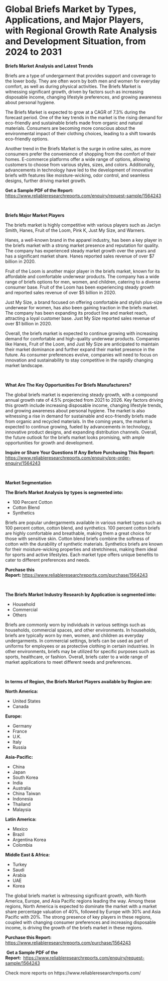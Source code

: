 <p><h1>Global Briefs Market by Types, Applications, and Major Players, with Regional Growth Rate Analysis and Development Situation, from 2024 to 2031</h1></p><p><strong>Briefs Market Analysis and Latest Trends</strong></p>
<p><p>Briefs are a type of undergarment that provides support and coverage to the lower body. They are often worn by both men and women for everyday comfort, as well as during physical activities. The Briefs Market is witnessing significant growth, driven by factors such as increasing disposable income, changing lifestyle preferences, and growing awareness about personal hygiene.</p><p>The Briefs Market is expected to grow at a CAGR of 7.3% during the forecast period. One of the key trends in the market is the rising demand for eco-friendly and sustainable briefs made from organic and natural materials. Consumers are becoming more conscious about the environmental impact of their clothing choices, leading to a shift towards eco-friendly options.</p><p>Another trend in the Briefs Market is the surge in online sales, as more consumers prefer the convenience of shopping from the comfort of their homes. E-commerce platforms offer a wide range of options, allowing customers to choose from various styles, sizes, and colors. Additionally, advancements in technology have led to the development of innovative briefs with features like moisture-wicking, odor control, and seamless designs, further driving market growth.</p></p>
<p><strong>Get a Sample PDF of the Report:&nbsp;</strong> <a href="https://www.reliableresearchreports.com/enquiry/request-sample/1564243">https://www.reliableresearchreports.com/enquiry/request-sample/1564243</a></p>
<p>&nbsp;</p>
<p><strong>Briefs Major Market Players</strong></p>
<p><p>The briefs market is highly competitive with various players such as Jaclyn Smith, Hanes, Fruit of the Loom, Pink K, Just My Size, and Warners. </p><p>Hanes, a well-known brand in the apparel industry, has been a key player in the briefs market with a strong market presence and reputation for quality. The company has experienced steady market growth over the years and has a significant market share. Hanes reported sales revenue of over $7 billion in 2020.</p><p>Fruit of the Loom is another major player in the briefs market, known for its affordable and comfortable underwear products. The company has a wide range of briefs options for men, women, and children, catering to a diverse consumer base. Fruit of the Loom has been experiencing steady growth and reported sales revenue of over $5 billion in 2020.</p><p>Just My Size, a brand focused on offering comfortable and stylish plus-size underwear for women, has also been gaining traction in the briefs market. The company has been expanding its product line and market reach, attracting a loyal customer base. Just My Size reported sales revenue of over $1 billion in 2020.</p><p>Overall, the briefs market is expected to continue growing with increasing demand for comfortable and high-quality underwear products. Companies like Hanes, Fruit of the Loom, and Just My Size are anticipated to maintain their market dominance and further expand their market presence in the future. As consumer preferences evolve, companies will need to focus on innovation and sustainability to stay competitive in the rapidly changing market landscape.</p></p>
<p>&nbsp;</p>
<p><strong>What Are The Key Opportunities For Briefs Manufacturers?</strong></p>
<p><p>The global briefs market is experiencing steady growth, with a compound annual growth rate of 4.5% projected from 2021 to 2026. Key factors driving this growth include increasing disposable income, changing lifestyle trends, and growing awareness about personal hygiene. The market is also witnessing a rise in demand for sustainable and eco-friendly briefs made from organic and recycled materials. In the coming years, the market is expected to continue growing, fueled by advancements in technology, innovative product designs, and expanding distribution channels. Overall, the future outlook for the briefs market looks promising, with ample opportunities for growth and development.</p></p>
<p><strong>Inquire or Share Your Questions If Any Before Purchasing This Report:</strong> <a href="https://www.reliableresearchreports.com/enquiry/pre-order-enquiry/1564243">https://www.reliableresearchreports.com/enquiry/pre-order-enquiry/1564243</a></p>
<p>&nbsp;</p>
<p><strong>Market Segmentation</strong></p>
<p><strong>The Briefs Market Analysis by types is segmented into:</strong></p>
<p><ul><li>100 Percent Cotton</li><li>Cotton Blend</li><li>Synthetics</li></ul></p>
<p><p>Briefs are popular undergarments available in various market types such as 100 percent cotton, cotton blend, and synthetics. 100 percent cotton briefs are highly comfortable and breathable, making them a great choice for those with sensitive skin. Cotton blend briefs combine the softness of cotton with the durability of synthetic materials. Synthetics briefs are known for their moisture-wicking properties and stretchiness, making them ideal for sports and active lifestyles. Each market type offers unique benefits to cater to different preferences and needs.</p></p>
<p><strong>Purchase this Report:&nbsp;</strong><a href="https://www.reliableresearchreports.com/purchase/1564243">https://www.reliableresearchreports.com/purchase/1564243</a></p>
<p>&nbsp;</p>
<p><strong>The Briefs Market Industry Research by Application is segmented into:</strong></p>
<p><ul><li>Household</li><li>Commercial</li><li>Others</li></ul></p>
<p><p>Briefs are commonly worn by individuals in various settings such as households, commercial spaces, and other environments. In households, briefs are typically worn by men, women, and children as everyday undergarments. In commercial settings, briefs can be used as part of uniforms for employees or as protective clothing in certain industries. In other environments, briefs may be utilized for specific purposes such as sports, healthcare, or fashion. Overall, briefs cater to a wide range of market applications to meet different needs and preferences.</p></p>
<p>&nbsp;</p>
<p><strong>In terms of Region, the Briefs Market Players available by Region are:</strong></p>
<p>
    <p> <strong> North America: </strong>
        <ul>
            <li>United States</li>
            <li>Canada</li>
        </ul>
        </p> 
    <p> <strong> Europe: </strong>
        <ul>
            <li>Germany</li>
            <li>France</li>
            <li>U.K.</li>
            <li>Italy</li>
            <li>Russia</li>
        </ul>
        </p> 
    <p> <strong> Asia-Pacific: </strong>
        <ul>
            <li>China</li>
            <li>Japan</li>
            <li>South Korea</li>
            <li>India</li>
            <li>Australia</li>
            <li>China Taiwan</li>
            <li>Indonesia</li>
            <li>Thailand</li>
            <li>Malaysia</li>
        </ul>
        </p> 
    <p> <strong> Latin America: </strong>
        <ul>
            <li>Mexico</li>
            <li>Brazil</li>
            <li>Argentina Korea</li>
            <li>Colombia</li>
        </ul>
        </p> 
    <p> <strong> Middle East & Africa: </strong>
        <ul>
            <li>Turkey</li>
            <li>Saudi</li>
            <li>Arabia</li>
            <li>UAE</li>
            <li>Korea</li>
        </ul>
    </p>
    </p>
<p><p>The global briefs market is witnessing significant growth, with North America, Europe, and Asia Pacific regions leading the way. Among these regions, North America is expected to dominate the market with a market share percentage valuation of 40%, followed by Europe with 30% and Asia Pacific with 20%. The strong presence of key players in these regions, coupled with changing consumer preferences and increasing disposable income, is driving the growth of the briefs market in these regions.</p></p>
<p><strong>Purchase this Report: </strong><a href="https://www.reliableresearchreports.com/purchase/1564243">https://www.reliableresearchreports.com/purchase/1564243</a></p>
<p>&nbsp;<strong>Get a Sample PDF of the Report:&nbsp;&nbsp;</strong><a href="https://www.reliableresearchreports.com/enquiry/request-sample/1564243">https://www.reliableresearchreports.com/enquiry/request-sample/1564243</a></p>
<p><strong></strong></p>
<p>Check more reports on https://www.reliableresearchreports.com/</p>